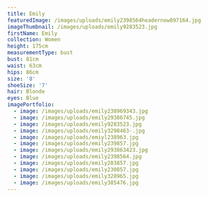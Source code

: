 ```yaml
---
title: Emily
featuredImage: /images/uploads/emily2398564headernow897164.jpg
imageThumbnail: /images/uploads/emily9283523.jpg
firstName: Emily
collection: Women
height: 175cm
measurementType: bust
bust: 81cm
waist: 63cm
hips: 86cm
size: '8'
shoeSize: '7'
hair: Blonde
eyes: Blue
imagePortfolio:
  - image: /images/uploads/emily238969343.jpg
  - image: /images/uploads/emily29386745.jpg
  - image: /images/uploads/emily9283523.jpg
  - image: /images/uploads/emily3298463-.jpg
  - image: /images/uploads/emiyl238963.jpg
  - image: /images/uploads/emily239857.jpg
  - image: /images/uploads/emily293863423.jpg
  - image: /images/uploads/emily2398564.jpg
  - image: /images/uploads/emily203857.jpg
  - image: /images/uploads/emily230857.jpg
  - image: /images/uploads/emily328965.jpg
  - image: /images/uploads/emily385476.jpg
---
```


